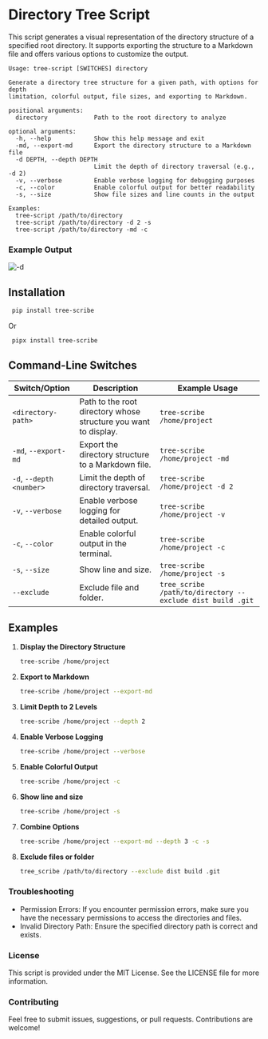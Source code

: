 # Directory Tree Script

This script generates a visual representation of the directory structure of a specified root directory. It supports exporting the structure to a Markdown file and offers various options to customize the output.

```
Usage: tree-script [SWITCHES] directory

Generate a directory tree structure for a given path, with options for depth
limitation, colorful output, file sizes, and exporting to Markdown.

positional arguments:
  directory             Path to the root directory to analyze

optional arguments:
  -h, --help            Show this help message and exit
  -md, --export-md      Export the directory structure to a Markdown file
  -d DEPTH, --depth DEPTH
                        Limit the depth of directory traversal (e.g., -d 2)
  -v, --verbose         Enable verbose logging for debugging purposes
  -c, --color           Enable colorful output for better readability
  -s, --size            Show file sizes and line counts in the output

Examples:
  tree-script /path/to/directory
  tree-script /path/to/directory -d 2 -s
  tree-script /path/to/directory -md -c
```

### Example Output

![-d](https://github.com/user-attachments/assets/dea8ad31-55ae-4658-9ccd-06074719c769)

## Installation

```bash
 pip install tree-scribe
```

Or

```bash
 pipx install tree-scribe
```

## Command-Line Switches

| Switch/Option            | Description                                                     | Example Usage                                              |
| ------------------------ | --------------------------------------------------------------- | ---------------------------------------------------------- |
| `<directory-path>`       | Path to the root directory whose structure you want to display. | `tree-scribe /home/project`                                |
| `-md`, `--export-md`     | Export the directory structure to a Markdown file.              | `tree-scribe /home/project -md`                            |
| `-d`, `--depth <number>` | Limit the depth of directory traversal.                         | `tree-scribe /home/project -d 2`                           |
| `-v`, `--verbose`        | Enable verbose logging for detailed output.                     | `tree-scribe /home/project -v`                             |
| `-c`, `--color`          | Enable colorful output in the terminal.                         | `tree-scribe /home/project -c`                             |
| `-s`, `--size`           | Show line and size.                                             | `tree-scribe /home/project -s`                             |
| `--exclude`              | Exclude file and folder.                                        | `tree_scribe /path/to/directory --exclude dist build .git` |

## Examples

1. **Display the Directory Structure**

   ```bash
   tree-scribe /home/project
   ```

2. **Export to Markdown**

   ```bash
   tree-scribe /home/project --export-md
   ```

3. **Limit Depth to 2 Levels**

   ```bash
   tree-scribe /home/project --depth 2
   ```

4. **Enable Verbose Logging**

   ```bash
   tree-scribe /home/project --verbose
   ```

5. **Enable Colorful Output**

   ```bash
   tree-scribe /home/project -c
   ```

6. **Show line and size**

   ```bash
   tree-scribe /home/project -s
   ```

7. **Combine Options**

   ```bash
   tree-scribe /home/project --export-md --depth 3 -c -s
   ```

8. **Exclude files or folder**

   ```bash
   tree_scribe /path/to/directory --exclude dist build .git
   ```

### Troubleshooting

- Permission Errors: If you encounter permission errors, make sure you have the necessary permissions to access the directories and files.
- Invalid Directory Path: Ensure the specified directory path is correct and exists.

### License

This script is provided under the MIT License. See the LICENSE file for more information.

### Contributing

Feel free to submit issues, suggestions, or pull requests. Contributions are welcome!
